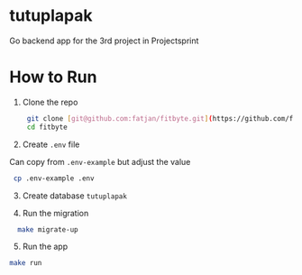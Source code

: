 # tutuplapak
Go backend app for the 3rd project in Projectsprint

# How to Run
1. Clone the repo

   ```bash
    git clone [git@github.com:fatjan/fitbyte.git](https://github.com/fatjan/tutuplapak-user)
    cd fitbyte
   ```

2. Create `.env` file

  Can copy from `.env-example` but adjust the value
   ```bash
    cp .env-example .env
   ```

3. Create database `tutuplapak`

4. Run the migration

  ```bash
    make migrate-up
  ```

5. Run the app

  ```bash
  make run
  ```
